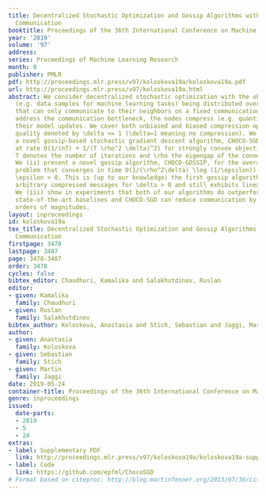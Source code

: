 ```yaml
---
title: Decentralized Stochastic Optimization and Gossip Algorithms with Compressed
  Communication
booktitle: Proceedings of the 36th International Conference on Machine Learning
year: '2019'
volume: '97'
address: 
series: Proceedings of Machine Learning Research
month: 0
publisher: PMLR
pdf: http://proceedings.mlr.press/v97/koloskova19a/koloskova19a.pdf
url: http://proceedings.mlr.press/v97/koloskova19a.html
abstract: We consider decentralized stochastic optimization with the objective function
  (e.g. data samples for machine learning tasks) being distributed over n machines
  that can only communicate to their neighbors on a fixed communication graph. To
  address the communication bottleneck, the nodes compress (e.g. quantize or sparsify)
  their model updates. We cover both unbiased and biased compression operators with
  quality denoted by \delta <= 1 (\delta=1 meaning no compression). We (i) propose
  a novel gossip-based stochastic gradient descent algorithm, CHOCO-SGD, that converges
  at rate O(1/(nT) + 1/(T \rho^2 \delta)^2) for strongly convex objectives, where
  T denotes the number of iterations and \rho the eigengap of the connectivity matrix.
  We (ii) present a novel gossip algorithm, CHOCO-GOSSIP, for the average consensus
  problem that converges in time O(1/(\rho^2\delta) \log (1/\epsilon)) for accuracy
  \epsilon > 0. This is (up to our knowledge) the first gossip algorithm that supports
  arbitrary compressed messages for \delta > 0 and still exhibits linear convergence.
  We (iii) show in experiments that both of our algorithms do outperform the respective
  state-of-the-art baselines and CHOCO-SGD can reduce communication by at least two
  orders of magnitudes.
layout: inproceedings
id: koloskova19a
tex_title: Decentralized Stochastic Optimization and Gossip Algorithms with Compressed
  Communication
firstpage: 3478
lastpage: 3487
page: 3478-3487
order: 3478
cycles: false
bibtex_editor: Chaudhuri, Kamalika and Salakhutdinov, Ruslan
editor:
- given: Kamalika
  family: Chaudhuri
- given: Ruslan
  family: Salakhutdinov
bibtex_author: Koloskova, Anastasia and Stich, Sebastian and Jaggi, Martin
author:
- given: Anastasia
  family: Koloskova
- given: Sebastian
  family: Stich
- given: Martin
  family: Jaggi
date: 2019-05-24
container-title: Proceedings of the 36th International Conference on Machine Learning
genre: inproceedings
issued:
  date-parts:
  - 2019
  - 5
  - 24
extras:
- label: Supplementary PDF
  link: http://proceedings.mlr.press/v97/koloskova19a/koloskova19a-supp.pdf
- label: Code
  link: https://github.com/epfml/ChocoSGD
# Format based on citeproc: http://blog.martinfenner.org/2013/07/30/citeproc-yaml-for-bibliographies/
---
```

